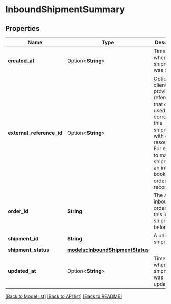 # InboundShipmentSummary

## Properties

Name | Type | Description | Notes
------------ | ------------- | ------------- | -------------
**created_at** | Option<**String**> | Timestamp when the shipment was created. | [optional]
**external_reference_id** | Option<**String**> | Optional client-provided reference ID that can be used to correlate this shipment with client resources. For example, to map this shipment to an internal bookkeeping order record. | [optional]
**order_id** | **String** | The AWD inbound order ID that this inbound shipment belongs to. | 
**shipment_id** | **String** | A unique shipment ID. | 
**shipment_status** | [**models::InboundShipmentStatus**](InboundShipmentStatus.md) |  | 
**updated_at** | Option<**String**> | Timestamp when the shipment was updated. | [optional]

[[Back to Model list]](../README.md#documentation-for-models) [[Back to API list]](../README.md#documentation-for-api-endpoints) [[Back to README]](../README.md)


